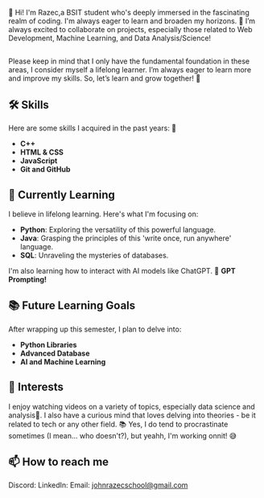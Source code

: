 👋 Hi! I'm Razec,a BSIT student who's deeply immersed in the fascinating realm of coding. I'm always eager to learn and broaden my horizons.
👯 I’m always excited to collaborate on projects, especially those related to Web Development, Machine Learning, and Data Analysis/Science!
##
Please keep in mind that I only have the fundamental foundation in these areas, I consider myself a lifelong learner. I’m always eager to learn more and improve my skills. So, let’s learn and grow together! 🚀

## 🛠 Skills
Here are some skills I acquired in the past years: 🔭
- **C++**
- **HTML & CSS**
- **JavaScript**
- **Git and GitHub**

## 🌱 Currently Learning
I believe in lifelong learning. Here's what I'm focusing on:

- **Python**: Exploring the versatility of this powerful language.
- **Java**: Grasping the principles of this 'write once, run anywhere' language.
- **SQL**: Unraveling the mysteries of databases.

I'm also learning how to interact with AI models like ChatGPT. 🤖 **GPT Prompting!**

## 📚 Future Learning Goals
After wrapping up this semester, I plan to delve into:

- **Python Libraries**
- **Advanced Database**
- **AI and Machine Learning**

## 🎯 Interests
I enjoy watching videos on a variety of topics, especially data science and analysis🎥. I also have a curious mind that loves delving into theories - be it related to tech or any other field. 📚
Yes, I do tend to procrastinate sometimes (I mean... who doesn't?), but yeahh, I'm working onnit! 😅

## 📫 How to reach me
Discord:
LinkedIn:
Email: johnrazecschool@gmail.com

